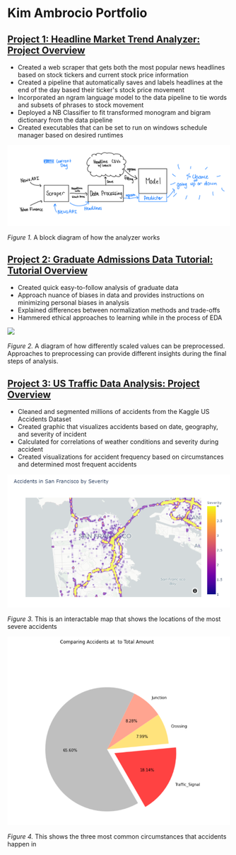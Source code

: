 # Kim Ambrocio Portfolio

## [Project 1: Headline Market Trend Analyzer: Project Overview](https://github.com/ambrociok/headlineMarketCorrelator)
- Created a web scraper that gets both the most popular news headlines based on stock tickers and current stock price information
- Created a pipeline that automatically saves and labels headlines at the end of the day based their ticker's stock price movement
- Incorporated an ngram language model to the data pipeline to tie words and subsets of phrases to stock movement
- Deployed a NB Classifier to fit transformed monogram and bigram dictionary from the data pipeline
- Created executables that can be set to run on windows schedule manager based on desired runtimes

![](https://github.com/ambrociok/headlineMarketCorrelator/blob/master/blockDiagram.png)

*Figure 1.* A block diagram of how the analyzer works

## [Project 2: Graduate Admissions Data Tutorial: Tutorial Overview](https://github.com/ambrociok/graduateAdmissionsTutorial)
- Created quick easy-to-follow analysis of graduate data
- Approach nuance of biases in data and provides instructions on minimizing personal biases in analysis
- Explained differences between normalization methods and trade-offs
- Hammered ethical approaches to learning while in the process of EDA

![](https://github.com/ambrociok/headlineMarketCorrelator/blob/master/scalingValues.png)

*Figure 2.* A diagram of how differently scaled values can be preprocessed. Approaches to preprocessing can provide different insights during the final steps of analysis.

## [Project 3: US Traffic Data Analysis: Project Overview](https://github.com/ambrociok/accidentData)
- Cleaned and segmented millions of accidents from the Kaggle US Accidents Dataset
- Created graphic that visualizes accidents based on date, geography, and severity of incident
- Calculated for correlations of weather conditions and severity during accident
- Created visualizations for accident frequency based on circumstances and determined most frequent accidents 

![](https://github.com/ambrociok/accidentData/blob/master/accidentHeatMapSF.png)

*Figure 3.* This is an interactable map that shows the locations of the most severe accidents

![](https://github.com/ambrociok/accidentData/blob/master/accidentsByCircumstance.png)

*Figure 4.* This shows the three most common circumstances that accidents happen in
